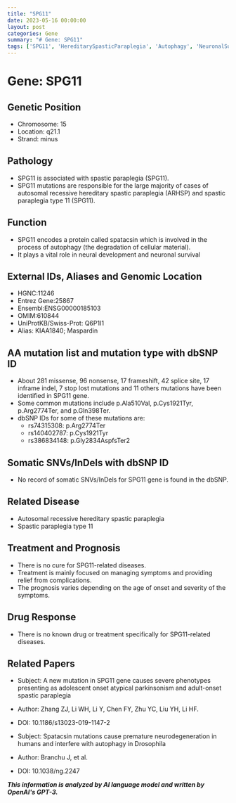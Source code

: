 ```yaml
---
title: "SPG11"
date: 2023-05-16 00:00:00
layout: post
categories: Gene
summary: "# Gene: SPG11"
tags: ['SPG11', 'HereditarySpasticParaplegia', 'Autophagy', 'NeuronalSurvival', 'Mutation', 'SymptomManagement', 'Prognosis', 'DrugResponse']
---
```


# Gene: SPG11

## Genetic Position
- Chromosome: 15
- Location: q21.1
- Strand: minus

## Pathology
- SPG11 is associated with spastic paraplegia (SPG11).
- SPG11 mutations are responsible for the large majority of cases of autosomal recessive hereditary spastic paraplegia (ARHSP) and spastic paraplegia type 11 (SPG11).

## Function
- SPG11 encodes a protein called spatacsin which is involved in the process of autophagy (the degradation of cellular material). 
- It plays a vital role in neural development and neuronal survival

## External IDs, Aliases and Genomic Location
- HGNC:11246
- Entrez Gene:25867 
- Ensembl:ENSG00000185103  
- OMIM:610844  
- UniProtKB/Swiss-Prot: Q6P1I1 
- Alias: KIAA1840; Maspardin

## AA mutation list and mutation type with dbSNP ID
- About 281 missense, 96 nonsense, 17 frameshift, 42 splice site, 17 inframe indel, 7 stop lost mutations and 11 others mutations have been identified in SPG11 gene.
- Some common mutations include p.Ala510Val, p.Cys1921Tyr, p.Arg2774Ter, and p.Gln398Ter.
- dbSNP IDs for some of these mutations are:
   - rs74315308: p.Arg2774Ter
   - rs140402787: p.Cys1921Tyr
   - rs386834148: p.Gly2834AspfsTer2

## Somatic SNVs/InDels with dbSNP ID
- No record of somatic SNVs/InDels for SPG11 gene is found in the dbSNP.

## Related Disease
- Autosomal recessive hereditary spastic paraplegia
- Spastic paraplegia type 11

## Treatment and Prognosis
- There is no cure for SPG11-related diseases.
- Treatment is mainly focused on managing symptoms and providing relief from complications.
- The prognosis varies depending on the age of onset and severity of the symptoms.

## Drug Response
- There is no known drug or treatment specifically for SPG11-related diseases.

## Related Papers
- Subject: A new mutation in SPG11 gene causes severe phenotypes presenting as adolescent onset atypical parkinsonism and adult-onset spastic paraplegia
- Author: Zhang ZJ, Li WH, Li Y, Chen FY, Zhu YC, Liu YH, Li HF.
- DOI: 10.1186/s13023-019-1147-2

- Subject: Spatacsin mutations cause premature neurodegeneration in humans and interfere with autophagy in Drosophila
- Author: Branchu J, et al.
- DOI: 10.1038/ng.2247

**_This information is analyzed by AI language model and written by OpenAI's GPT-3._**
